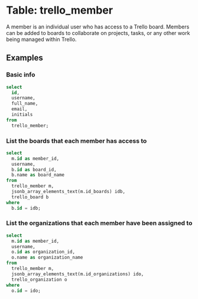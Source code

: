 # Table: trello_member

A member is an individual user who has access to a Trello board. Members can be added to boards to collaborate on projects, tasks, or any other work being managed within Trello.

## Examples

### Basic info

```sql
select
  id,
  username,
  full_name,
  email,
  initials
from
  trello_member;
```

### List the boards that each member has access to

```sql
select
  m.id as member_id,
  username,
  b.id as board_id,
  b.name as board_name
from
  trello_member m,
  jsonb_array_elements_text(m.id_boards) idb,
  trello_board b
where
  b.id = idb;
```

### List the organizations that each member have been assigned to

```sql
select
  m.id as member_id,
  username,
  o.id as organization_id,
  o.name as organization_name
from
  trello_member m,
  jsonb_array_elements_text(m.id_organizations) ido,
  trello_organization o
where
  o.id = ido;
```